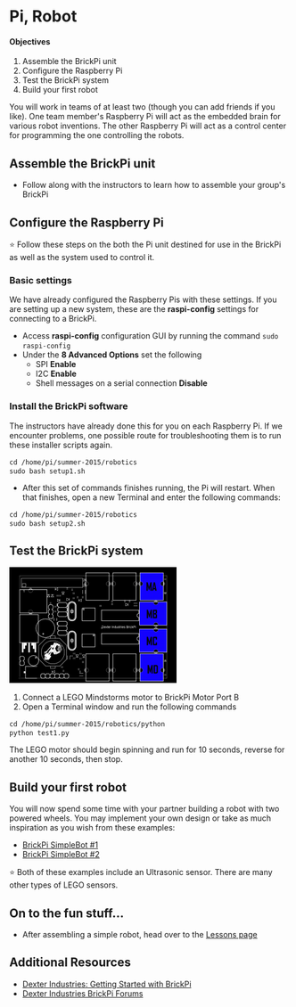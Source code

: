Pi, Robot
=========

#### Objectives
1. Assemble the BrickPi unit
2. Configure the Raspberry Pi
3. Test the BrickPi system
4. Build your first robot

You will work in teams of at least two (though you can add friends if you like). One team member's Raspberry Pi will act as the embedded brain for various robot inventions. The other Raspberry Pi will act as a control center for programming the one controlling the robots.

## Assemble the BrickPi unit

* Follow along with the instructors to learn how to assemble your group's BrickPi

## Configure the Raspberry Pi

:star: Follow these steps on the both the Pi unit destined for use in the BrickPi as well as the system used to control it.

### Basic settings

We have already configured the Raspberry Pis with these settings. If you are setting up a new system, these are the **raspi-config** settings for connecting to a BrickPi.

* Access **raspi-config** configuration GUI by running the command `sudo raspi-config`
* Under the **8 Advanced Options** set the following
  * SPI **Enable**
  * I2C **Enable**
  * Shell messages on a serial connection **Disable**

### Install the BrickPi software

The instructors have already done this for you on each Raspberry Pi. If we encounter problems, one possible route for troubleshooting them is to run these installer scripts again.

```shell
cd /home/pi/summer-2015/robotics
sudo bash setup1.sh
```

* After this set of commands finishes running, the Pi will restart. When that finishes, open a new Terminal and enter the following commands:

```shell
cd /home/pi/summer-2015/robotics
sudo bash setup2.sh
```

## Test the BrickPi system

![BrickPi Motor Ports](images/motors.png)

1. Connect a LEGO Mindstorms motor to BrickPi Motor Port B
2. Open a Terminal window and run the following commands

```shell
cd /home/pi/summer-2015/robotics/python
python test1.py
```

The LEGO motor should begin spinning and run for 10 seconds, reverse for another 10 seconds, then stop.

## Build your first robot

You will now spend some time with your partner building a robot with two powered wheels. You may implement your own design or take as much inspiration as you wish from these examples:

* [BrickPi SimpleBot #1](https://youtu.be/cWeCJrZRjJ0)
* [BrickPi SimpleBot #2](https://youtu.be/fT6j4trNEJ0)

:star: Both of these examples include an Ultrasonic sensor. There are many other types of LEGO sensors.

## On to the fun stuff...

* After assembling a simple robot, head over to the [Lessons page](python/LESSONS.md)

## Additional Resources
* [Dexter Industries: Getting Started with BrickPi](http://www.dexterindustries.com/BrickPi/getting-started/)
* [Dexter Industries BrickPi Forums](http://www.dexterindustries.com/forum/?forum=brickpi)
